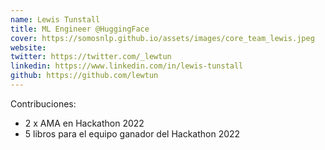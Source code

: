 ```yaml
---
name: Lewis Tunstall
title: ML Engineer @HuggingFace 
cover: https://somosnlp.github.io/assets/images/core_team_lewis.jpeg
website: 
twitter: https://twitter.com/_lewtun
linkedin: https://www.linkedin.com/in/lewis-tunstall
github: https://github.com/lewtun
---
```


Contribuciones:
- 2 x AMA en Hackathon 2022
- 5 libros para el equipo ganador del Hackathon 2022
